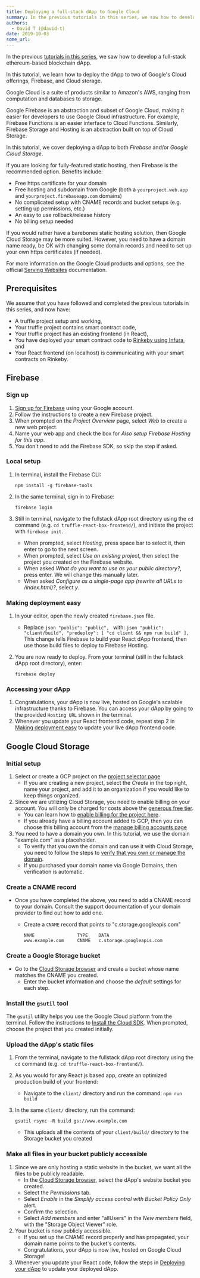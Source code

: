 ```yaml
---
title: Deploying a full-stack dApp to Google Cloud
summary: In the previous tutorials in this series, we saw how to develop a full-stack ethereum-based blockchain dApp. In this tutorial, we learn how to deploy the dApp to two of Googles Cloud offerings, Firebase, and Cloud storage. Google Cloud is a suite of products similar to Amazons AWS, ranging from computation and databases to storage. Google Firebase is an abstraction and subset of Google Cloud, making it easier for developers to use Google Cloud infrastructure. For example, Firebase Functions is a
authors:
  - David T (@david-t)
date: 2019-10-03
some_url: 
---
```


In the previous [tutorials in this series](https://kauri.io/collection/5b8e401ee727370001c942e3), we saw how to develop a full-stack ethereum-based blockchain dApp.

In this tutorial, we learn how to deploy the dApp to two of Google's Cloud offerings, Firebase, and Cloud storage.

Google Cloud is a suite of products similar to Amazon's AWS, ranging from computation and databases to storage.

Google Firebase is an abstraction and subset of Google Cloud, making it easier for developers to use Google Cloud infrastructure. For example, Firebase Functions is an easier interface to Cloud Functions. Similarly, Firebase Storage and Hosting is an abstraction built on top of Cloud Storage.

In this tutorial, we cover deploying a dApp to both _Firebase_ and/or _Google Cloud Storage_.

If you are looking for fully-featured static hosting, then Firebase is the recommended option. Benefits include:

-   Free https certificate for your domain
-   Free hosting and subdomain from Google (both a `yourproject.web.app` and `yourproject.firebaseapp.com` domains)
-   No complicated setup with CNAME records and bucket setups (e.g. setting up permissions, etc.)
-   An easy to use rollback/release history
-   No billing setup needed

If you would rather have a barebones static hosting solution, then Google Cloud Storage may be more suited. However, you need to have a domain name ready, be OK with changing some domain records and need to set up your own https certificates (if needed).

For more information on the Google Cloud products and options, see the official [Serving Websites](https://cloud.google.com/solutions/web-serving-overview) documentation.

## Prerequisites

We assume that you have followed and completed the previous tutorials in this series, and now have:

-   A truffle project setup and working,
-   Your truffle project contains smart contract code,
-   Your truffle project has an existing frontend (in React),
-   You have deployed your smart contract code to [Rinkeby using Infura](https://kauri.io/article/86903f66d39d4379a2e70bd583700ecf/v14/truffle:-adding-a-frontend-with-react-box#deploy), and
-   Your React frontend (on localhost) is communicating with your smart contracts on Rinkeby.

## Firebase

### Sign up

1.  [Sign up for Firebase](https://console.firebase.google.com/) using your Google account.
2.  Follow the instructions to create a new Firebase project.
3.  When prompted on the _Project Overview_ page, select _Web_ to create a new web project.
4.  Name your web app and check the box for _Also setup Firebase Hosting for this app_.
5.  You don't need to add the Firebase SDK, so skip the step if asked.

### Local setup

1.  In terminal, install the Firebase CLI:

    ```shell
    npm install -g firebase-tools
    ```

2.  In the same terminal, sign in to Firebase:

    ```shell
    firebase login
    ```

3.  Still in terminal, navigate to the fullstack dApp root directory using the `cd` command (e.g. `cd truffle-react-box-frontend/`), and initiate the project with `firebase init`.

    -   When prompted, select _Hosting_, press space bar to select it, then enter to go to the next screen.
    -   When prompted, select _Use an existing project_, then select the project you created on the Firebase website.
    -   When asked _What do you want to use as your public directory?_,  press enter. We will change this manually later.
    -   When asked _Configure as a single-page app (rewrite all URLs to /index.html)?_, select _y_.

### Making deployment easy

1.  In your editor, open the newly created `firebase.json` file.
    -   Replace
            ```json
            "public": "public",
            ```
            with:
            ```json
            "public": "client/build",
            "predeploy": [
                "cd client && npm run build"
            ],
            ```
        This change tells Firebase to build your React dApp frontend, then use those build files to deploy to Firebase Hosting.
2.  You are now ready to deploy. From your terminal (still in the fullstack dApp root directory), enter:

    ```shell
    firebase deploy
    ```

### Accessing your dApp

1.  Congratulations, your dApp is now live, hosted on Google's scalable infrastructure thanks to Firebase. You can access your dApp by going to the provided `Hosting URL` shown in the terminal.
2.  Whenever you update your React frontend code, repeat step 2 in [Making deployment easy](#making-deployment-easy) to update your live dApp frontend code.

## Google Cloud Storage

### Initial setup

1.  Select or create a GCP project on the [project selector page](https://console.cloud.google.com/projectselector2/home/dashboard?_ga=2.107617601.-277740605.1569517720)
    -   If you are creating a new project, select the _Create_ in the top right, name your project, and add it to an organization if you would like to keep things organized.
2.  Since we are utilizing Cloud Storage, you need to enable billing on your account. You will only be charged for costs above the [generous free tier](https://cloud.google.com/storage/pricing).
    -   You can learn how to [enable billing for the project here](https://cloud.google.com/billing/docs/how-to/modify-project).
    -   If you already have a billing account added to GCP, then you can choose this billing account from the [manage billing accounts page](https://console.cloud.google.com/billing?_ga=2.73604561.-277740605.1569517720)
3.  You need to have a domain you own. In this tutorial, we use the domain "example.com" as a placeholder.
    -   To verify that you own the domain and can use it with Cloud Storage, you need to follow the steps to [verify that you own or manage the domain](https://cloud.google.com/storage/docs/domain-name-verification#verification).
    -   If you purchased your domain name via Google Domains, then verification is automatic.

### Create a CNAME record

-   Once you have completed the above, you need to add a CNAME record to your domain. Consult the support documentation of your domain provider to find out how to add one.

    -   Create a `CNAME` record that points to "c.storage.googleapis.com"

        ```text
        NAME                TYPE    DATA
        www.example.com     CNAME   c.storage.googleapis.com
        ```

### Create a Google Storage bucket

-   Go to the [Cloud Storage browser](https://console.cloud.google.com/storage/browser?_ga=2.40579681.-277740605.1569517720) and create a bucket whose name matches the CNAME you created.
    -   Enter the bucket information and choose the _default_ settings for each step.

### Install the `gsutil` tool

The `gsutil` utility helps you use the Google Cloud platform from the terminal. Follow the instructions to [Install the Cloud SDK](https://cloud.google.com/sdk/docs/). When prompted, choose the project that you created initially.

### Upload the dApp's static files

1.  From the terminal, navigate to the fullstack dApp root directory using the `cd` command (e.g. `cd truffle-react-box-frontend/`).
2.  As you would for any React.js based app, create an optimized production build of your frontend:
    -   Navigate to the `client/` directory and run the command: `npm run build`
3.  In the same `client/` directory, run the command:

    ```shell
    gsutil rsync -R build gs://www.example.com
    ```

    -   This uploads all the contents of your `client/build/` directory to the Storage bucket you created

### Make all files in your bucket publicly accessible

1.  Since we are only hosting a static website in the bucket, we want all the files to be publicly readable.
    -   In the [Cloud Storage browser](https://console.cloud.google.com/storage/browser?_ga=2.40579681.-277740605.1569517720), select the dApp's website bucket you created.
    -   Select the _Permissions_ tab.
    -   Select _Enable_ in the _Simplify access control with Bucket Policy Only_ alert.
    -   Confirm the selection.
    -   Select _Add members_ and enter "allUsers" in the _New members_ field, with the "Storage Object Viewer" role.
2.  Your bucket is now publicly accessible.
    -   If you set up the CNAME record properly and has propagated, your domain name points to the bucket's contents.
    -   Congratulations, your dApp is now live, hosted on Google Cloud Storage!
3.  Whenever you update your React code, follow the steps in [Deploying your dApp](#deploying-your-dapp) to update your deployed dApp.